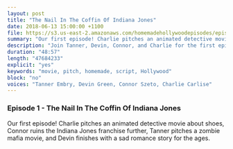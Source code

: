 ```yaml
---
layout: post
title: "The Nail In The Coffin Of Indiana Jones"
date: 2018-06-13 15:00:00 +1100
file: https://s3.us-east-2.amazonaws.com/homemadehollywoodepisodes/episode_1.m4a
summary: "Our first episode! Charlie pitches an animated detective movie about shoes, Connor ruins the Indiana Jones franchise further, Tanner pitches a zombie mafia movie, and Devin finishes with a sad romance story for the ages."
description: "Join Tanner, Devin, Connor, and Charlie for the first episode as we try to figure out the podcast format and sell some movies."
duration: "48:57"
length: "47684233"
explicit: "yes"
keywords: "movie, pitch, homemade, script, Hollywood"
block: "no"
voices: "Tanner Embry, Devin Green, Connor Szeto, Charlie Carlise"
---
```


### Episode 1 - The Nail In The Coffin Of Indiana Jones

Our first episode! Charlie pitches an animated detective movie about shoes, Connor ruins the Indiana Jones franchise further, Tanner pitches a zombie mafia movie, and Devin finishes with a sad romance story for the ages.
